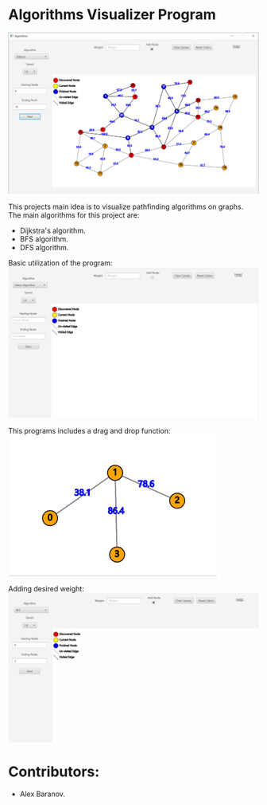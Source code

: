# Algorithms Visualizer Program
![](Media/Front_Page.png)

This projects main idea is to visualize pathfinding algorithms on graphs.  
The main algorithms for this project are:
* Dijkstra's algorithm.
* BFS algorithm.
* DFS algorithm.

Basic utilization of the program: 
![](Media/Basic.gif)

This programs includes a drag and drop function: 
![](Media/Drag.gif)

Adding desired weight: 
![](Media/WithWeight.gif)




# Contributors:
* Alex Baranov.  
